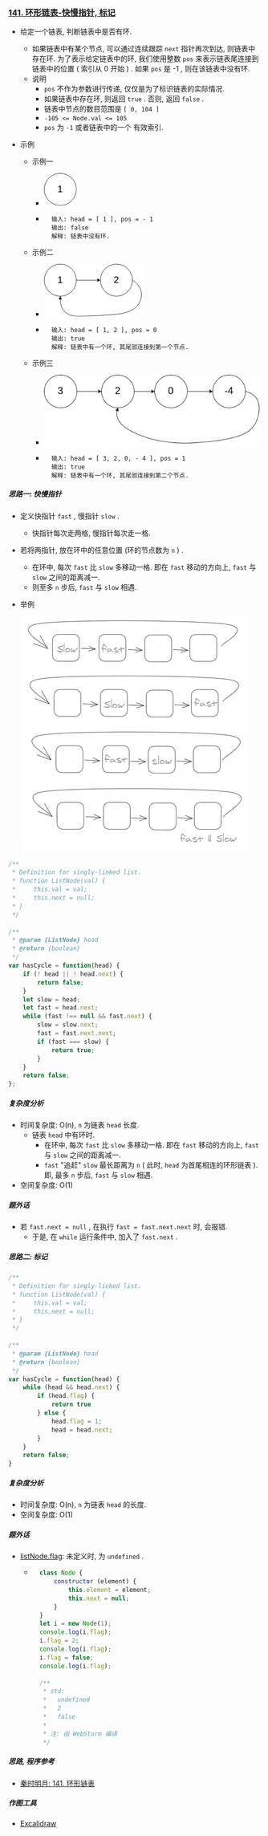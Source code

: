 ### [141. 环形链表-快慢指针, 标记](https://leetcode-cn.com/problems/linked-list-cycle/)

* 给定一个链表, 判断链表中是否有环.

    * 如果链表中有某个节点, 可以通过连续跟踪 `next` 指针再次到达, 则链表中存在环. 为了表示给定链表中的环, 我们使用整数 `pos` 来表示链表尾连接到链表中的位置 ( 索引从 0 开始 ) . 如果 `pos` 是 -1 , 则在该链表中没有环.
    * 说明
        * `pos` 不作为参数进行传递, 仅仅是为了标识链表的实际情况.
        * 如果链表中存在环, 则返回 `true` . 否则, 返回 `false` .
        * 链表中节点的数目范围是 `[ 0, 104 ]`
        * `-105 <= Node.val <= 105`
        * `pos` 为 `-1` 或者链表中的一个 有效索引.

* 示例

    * 示例一

        * ![img](./images/100-199/100-199.0141.01.png)

        * ```example
            输入: head = [ 1 ], pos = - 1
            输出: false
            解释: 链表中没有环.
            ```

    * 示例二

        * ![img](./images/100-199/100-199.0141.02.png)

        * ```example
            输入: head = [ 1, 2 ], pos = 0
            输出: true
            解释: 链表中有一个环, 其尾部连接到第一个节点.
            ```

    * 示例三

        * ![img](./images/100-199/100-199.0141.03.png)

        * ```example
            输入: head = [ 3, 2, 0, - 4 ], pos = 1
            输出: true
            解释: 链表中有一个环, 其尾部连接到第二个节点.
            ```




##### 思路一: 快慢指针

* 定义快指针 `fast` , 慢指针 `slow` .
    * 快指针每次走两格, 慢指针每次走一格.
* 若将两指针, 放在环中的任意位置 (环的节点数为 `n` ) .
    * 在环中, 每次 `fast` 比 `slow` 多移动一格. 即在 `fast` 移动的方向上, `fast` 与 `slow` 之间的距离减一.
    * 则至多 `n` 步后, `fast` 与 `slow` 相遇.

* 举例

<div align = center>
    <img src = "./images/100-199/100-199.0141.04.png" alt = "img">
</div>


```javascript
/**
 * Definition for singly-linked list.
 * function ListNode(val) {
 *     this.val = val;
 *     this.next = null;
 * }
 */

/**
 * @param {ListNode} head
 * @return {boolean}
 */
var hasCycle = function(head) {
    if (! head || ! head.next) {
        return false;
    }
    let slow = head;
    let fast = head.next;
    while (fast !== null && fast.next) {
        slow = slow.next;
        fast = fast.next.next;
        if (fast === slow) {
            return true;
        }
    }
    return false;
};
```

##### 复杂度分析

* 时间复杂度: O(n), `n` 为链表 `head` 长度.
    * 链表 `head` 中有环时.
        * 在环中, 每次 `fast` 比 `slow` 多移动一格. 即在 `fast` 移动的方向上, `fast` 与 `slow` 之间的距离减一.
        * `fast` "追赶" `slow` 最长距离为 `n` ( 此时, `head` 为首尾相连的环形链表 ). 即, 最多 `n` 步后, `fast` 与 `slow` 相遇.
* 空间复杂度: O(1)

##### 题外话

* 若 `fast.next = null` , 在执行 `fast = fast.next.next` 时, 会报错.
    * 于是, 在 `while` 运行条件中, 加入了 `fast.next` .



##### 思路二: 标记

```javascript
/**
 * Definition for singly-linked list.
 * function ListNode(val) {
 *     this.val = val;
 *     this.next = null;
 * }
 */

/**
 * @param {ListNode} head
 * @return {boolean}
 */
var hasCycle = function(head) {
    while (head && head.next) {
        if (head.flag) {
            return true
        } else {
            head.flag = 1;
            head = head.next;
        }
    }
    return false;
}
```

##### 复杂度分析

* 时间复杂度: O(n), `n` 为链表 `head` 的长度.
* 空间复杂度: O(1)

##### 题外话

* [listNode.flag](https://stackoverflow.com/questions/17402125/what-is-a-flag-variable): 未定义时, 为 `undefined` .

    * ```javascript
        class Node {
            constructor (element) {
                this.element = element;
                this.next = null;
            }
        }
        let i = new Node(1);
        console.log(i.flag);
        i.flag = 2;
        console.log(i.flag);
        i.flag = false;
        console.log(i.flag);
        
        /**
         * std:
         *   undefined
         *   2
         *   false
         *
         * 注: 由 WebStorm 编译
         */
        ```



##### 思路, 程序参考

* [秦时明月: 141. 环形链表](https://leetcode-cn.com/problems/linked-list-cycle/solution/141-huan-xing-lian-biao-by-alexer-660/)

##### 作图工具

- [Excalidraw](https://excalidraw.com/)